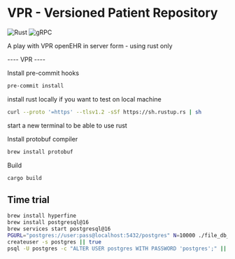 # VPR - Versioned Patient Repository

![Rust](https://img.shields.io/badge/rust-%23000000.svg?style=for-the-badge&logo=rust&logoColor=white)
![gRPC](https://img.shields.io/badge/gRPC-4285F4?style=for-the-badge&logo=google&logoColor=white)

A play with VPR openEHR in server form - using rust only

---- VPR ----

Install pre-commit hooks

```bash
pre-commit install
```

install rust locally if you want to test on local machine

```bash
curl --proto '=https' --tlsv1.2 -sSf https://sh.rustup.rs | sh
```

start a new terminal to be able to use rust

Install protobuf compiler

```bash
brew install protobuf
```

Build

```bash
cargo build
```

## Time trial

```bash
brew install hyperfine
brew install postgresql@16
brew services start postgresql@16
PGURL="postgres://user:pass@localhost:5432/postgres" N=10000 ./file_db_time_trial.sh
createuser -s postgres || true
psql -U postgres -c "ALTER USER postgres WITH PASSWORD 'postgres';" || true
```

